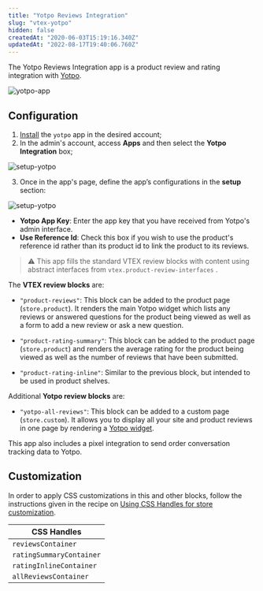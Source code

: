 ```yaml
---
title: "Yotpo Reviews Integration"
slug: "vtex-yotpo"
hidden: false
createdAt: "2020-06-03T15:19:16.340Z"
updatedAt: "2022-08-17T19:40:06.760Z"
---
```


The Yotpo Reviews Integration app is a product review and rating integration with [Yotpo](https://www.yotpo.com/).

![yotpo-app](https://cdn.jsdelivr.net/gh/vtexdocs/dev-portal-content@main/images/vtex-yotpo-0.png)

## Configuration

1. [Install](https://developers.vtex.com/docs/guides/vtex-io-documentation-installing-an-app) the `yotpo` app in the desired account;
2. In the admin's account, access **Apps** and then select the **Yotpo Integration** box;

![setup-yotpo](https://cdn.jsdelivr.net/gh/vtexdocs/dev-portal-content@main/images/vtex-yotpo-1.png)

3. Once in the app's page, define the app’s configurations in the **setup** section:

![setup-yotpo](https://cdn.jsdelivr.net/gh/vtexdocs/dev-portal-content@main/images/vtex-yotpo-2.png)

- **Yotpo App Key**: Enter the app key that you have received from Yotpo's admin interface.
- **Use Reference Id**: Check this box if you wish to use the product's reference id rather than its product id to link the product to its reviews.

> ⚠️ This app fills the standard VTEX review blocks with content using abstract interfaces from `vtex.product-review-interfaces` .

The **VTEX review blocks** are:

- `"product-reviews"`: This block can be added to the product page (`store.product`). It renders the main Yotpo widget which lists any reviews or answered questions for the product being viewed as well as a form to add a new review or ask a new question.

- `"product-rating-summary"`: This block can be added to the product page (`store.product`) and renders the average rating for the product being viewed as well as the number of reviews that have been submitted.

- `"product-rating-inline"`: Similar to the previous block, but intended to be used in product shelves.

Additional **Yotpo review blocks** are:

- `"yotpo-all-reviews"`: This block can be added to a custom page (`store.custom`). It allows you to display all your site and product reviews in one page by rendering a [Yotpo widget](https://support.yotpo.com/en/article/generic-other-platforms-adding-yotpo-reviews-to-a-dedicated-page).

This app also includes a pixel integration to send order conversation tracking data to Yotpo.

## Customization

In order to apply CSS customizations in this and other blocks, follow the instructions given in the recipe on [Using CSS Handles for store customization](https://developers.vtex.com/docs/guides/vtex-io-documentation-using-css-handles-for-store-customization).

| CSS Handles              |
| ------------------------ |
| `reviewsContainer`       |
| `ratingSummaryContainer` |
| `ratingInlineContainer`  |
| `allReviewsContainer`    |
